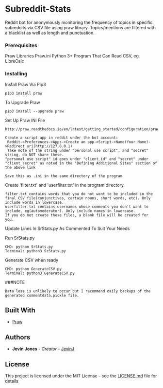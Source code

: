 # Subreddit-Stats

Reddit bot for anonymously monitoring the frequency of topics in specific subreddits via CSV file using praw library. Topics/mentions are filtered with a blacklist as well as length and punctuation. 

### Prerequisites

Praw Libraries
Praw.ini
Python 3+
Program That Can Read CSV, eg. LibreCalc

### Installing

Install Praw Via Pip3
```
pip3 install praw
```

To Upgrade Praw
```
pip3 install --upgrade praw
```

Set Up Praw INI File
```
http://praw.readthedocs.io/en/latest/getting_started/configuration/prawini.html

Create a script app in reddit under the bot account:
 Reddit->Preferences->Apps->Create an app->Script->Name(Your Name)->Redirect uri(http://127.0.0.1)
 Take note of the string under "personal use script", and "secret" string, do NOT share these.
"personal use script" id goes under "client_id" and "secret" under "client_secret" as noted in the "Defining Additional Sites" section of the above link

Save this as .ini in the same directory of the program
```

Create 'filter.txt' and 'userfilter.txt' in the program directory.
```
filter.txt contains words that you do not want to be included in the final CSV file(conjunctives, certain nouns, short words, etc). Only include words in lowercase.
userfilter.txt contains usernames whose comments you don't want to include, eg(automoderator). Only include names in lowercase.
If you do not create these files, a blank file will be created for you.
```

Update Lines In SrStats.py As Commented To Suit Your Needs

Run SrStats.py
```
CMD: python SrStats.py
Terminal: python3 SrStats.py
```
Generate CSV when ready
```
CMD: python GenerateCSV.py
Terminal: python3 GenerateCSV.py
```

###NOTE
```
Data loss is unlikely to occur but I recommend daily backups of the generated commentdata.pickle file.
```

## Built With

* [Praw](http://praw.readthedocs.io/en/latest/index.html)


## Authors

* **Jevin Jones** - *Creator* - [JevinJ](https://github.com/JevinJ)

## License

This project is licensed under the MIT License - see the [LICENSE.md](LICENSE.md) file for details
